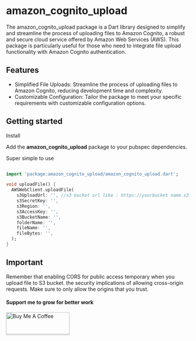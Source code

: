 # amazon_cognito_upload

The amazon_cognito_upload package is a Dart library designed to simplify and streamline the process
of uploading files to Amazon Cognito, a robust and secure cloud service offered by Amazon Web
Services (AWS). This package is particularly useful for those who need to integrate file upload
functionality with Amazon Cognito authentication.

## Features

* Simplified File Uploads: Streamline the process of uploading files to Amazon Cognito, reducing
  development time and complexity.
* Customizable Configuration: Tailor the package to meet your specific requirements with
  customizable configuration options.

## Getting started

Install

Add the **amazon_cognito_upload** package to your pubspec dependencies.

Super simple to use

```dart

import 'package:amazon_cognito_upload/amazon_cognito_upload.dart';

void uploadFile() {
  AWSWebClient.uploadFile(
    s3UploadUrl: '', //s3 bucket url like : https://yourbucket name.s3.region.amazonaws.com/
    s3SecretKey: '',
    s3Region: '',
    s3AccessKey: '',
    s3BucketName: '',
    folderName: '',
    fileName: '',
    fileBytes: '',
  );
}
```

## Important

Remember that enabling CORS for public access temporary when you upload file to S3 bucket.
the security implications of allowing cross-origin requests. Make sure to only allow the origins
that you trust.


#### Support me to grow for better work

<a href="https://www.buymeacoffee.com/jaiminraval" target="_blank"><img src="https://www.buymeacoffee.com/assets/img/custom_images/orange_img.png" alt="Buy Me A Coffee" style="height: 60px !important;width: 174px !important;box-shadow: 0px 3px 2px 0px rgba(190, 190, 190, 0.5) !important;-webkit-box-shadow: 0px 3px 2px 0px rgba(190, 190, 190, 0.5) !important;" ></a>


